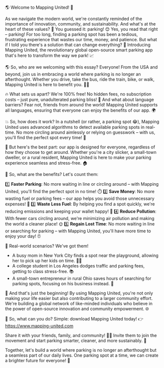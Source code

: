 🌎 Welcome to Mapping United! 🚀

As we navigate the modern world, we're constantly reminded of the importance of innovation, community, and sustainability. And what's at the heart of these values? 🤔 You guessed it: parking! 😊 Yes, you read that right – parking! For too long, finding a parking spot has been a tedious, frustrating experience that wastes our time, money, and patience. But what if I told you there's a solution that can change everything? 🚀 Introducing Mapping United, the revolutionary global open-source smart parking app that's here to transform the way we park! 📈

🌎 So, who are we welcoming with this essay? Everyone! From the USA and beyond, join us in embracing a world where parking is no longer an afterthought. Whether you drive, take the bus, ride the train, bike, or walk, Mapping United is here to benefit you. 🚌💨

🔥 What sets us apart? We're 100% free! No hidden fees, no subscription costs – just pure, unadulterated parking bliss! 💸 And what about language barriers? Fear not, friends from around the world! Mapping United supports all languages, ensuring that everyone can enjoy the benefits of our app. 🌍

💥 So, how does it work? In a nutshell (or rather, a parking spot 😂), Mapping United uses advanced algorithms to detect available parking spots in real-time. No more circling around aimlessly or relying on guesswork – with us, you'll find the perfect spot every time! 📍

🌟 But here's the best part: our app is designed for everyone, regardless of how they choose to get around. Whether you're a city slicker, a small-town dweller, or a rural resident, Mapping United is here to make your parking experience seamless and stress-free. 🏠

💸 So, what are the benefits? Let's count them:

1️⃣ **Faster Parking**: No more waiting in line or circling around – with Mapping United, you'll find the perfect spot in no time! ⏱️
2️⃣ **Save Money**: No more wasting fuel or parking fees – our app helps you avoid those unnecessary expenses! 💸
3️⃣ **Waste Less Fuel**: By helping you find a spot quickly, we're reducing emissions and keeping your wallet happy! 🌟
4️⃣ **Reduce Pollution**: With fewer cars circling around, we're minimizing air pollution and making the world a cleaner place! 🌞
5️⃣ **Regain Lost Time**: No more waiting in line or searching for parking – with Mapping United, you'll have more time to enjoy your day! ⏰

🎉 Real-world scenarios? We've got them!

* A busy mom in New York City finds a spot near the playground, allowing her to pick up her kids on time. 👩‍👧
* A college student in Los Angeles dodges traffic and parking fees, getting to class stress-free. 📚
* A small-town entrepreneur in rural Ohio saves hours of searching for parking spots, focusing on his business instead. 💼

💪 And that's just the beginning! By using Mapping United, you're not only making your life easier but also contributing to a larger community effort. We're building a global network of like-minded individuals who believe in the power of open-source innovation and community empowerment. 🌐

🌟 So, what can you do? Simple: download Mapping United today! 👉 https://www.mapping-united.com

Share it with your friends, family, and community! 📱💬 Invite them to join the movement and start parking smarter, cleaner, and more sustainably. 💪

Together, let's build a world where parking is no longer an afterthought but a seamless part of our daily lives. One parking spot at a time, we can create a brighter future for everyone! 🌟